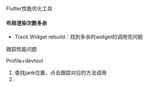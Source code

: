 Flutter性能优化工具

#### 布局渲染次数多余

* Track Widget rebuild：找到多余的widget的调用完问题



跟踪性能问题

Profile+devtool

1. 查找jank位置，点击跟踪对应的方法调用
2. 

